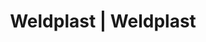---
Link: "file:/Users/vinayakpatel/Downloads/www.weldplast.cz/eshop_products_compare/add/eshop-products-variant25"
product_name: "null"
product_id: "null"
title: "Weldplast | Weldplast"
product_desc: ""
product_specs: ""
product_downloads: ""
href: ""
accessories: ""
similar_products: ""
---